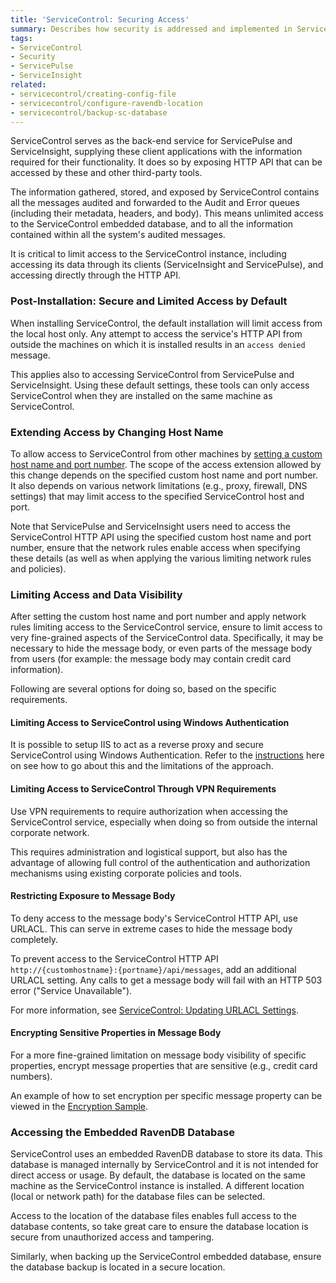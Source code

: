 ```yaml
---
title: 'ServiceControl: Securing Access'
summary: Describes how security is addressed and implemented in ServiceControl V1.x, and how to limit access to ServiceControl data (including implications for ServiceControl clients such as ServiceInsight and ServicePulse)
tags:
- ServiceControl
- Security
- ServicePulse
- ServiceInsight
related:
- servicecontrol/creating-config-file
- servicecontrol/configure-ravendb-location
- servicecontrol/backup-sc-database
---
```


ServiceControl serves as the back-end service for ServicePulse and ServiceInsight, supplying these client applications with the information required for their functionality. It does so by exposing HTTP API that can be accessed by these and other third-party tools.

The information gathered, stored, and exposed by ServiceControl contains all the messages audited and forwarded to the Audit and Error queues (including their metadata, headers, and body). This means unlimited access to the ServiceControl embedded database, and to all the information contained within all the system's audited messages.

It is critical to limit access to the ServiceControl instance, including accessing its data through its clients (ServiceInsight and ServicePulse), and accessing directly through the HTTP API.


### Post-Installation: Secure and Limited Access by Default

When installing ServiceControl, the default installation will limit access from the local host only. Any attempt to access the service's HTTP API from outside the machines on which it is installed results in an `access denied` message.

This applies also to accessing ServiceControl from ServicePulse and ServiceInsight. Using these default settings, these tools can only access ServiceControl when they are installed on the same machine as ServiceControl.


### Extending Access by Changing Host Name

To allow access to ServiceControl from other machines by [setting a custom host name and port number](setting-custom-hostname.md). The scope of the access extension allowed by this change depends on the specified custom host name and port number. It also depends on various network limitations (e.g., proxy, firewall, DNS settings) that may limit access to the specified ServiceControl host and port.

Note that ServicePulse and ServiceInsight users need to access the ServiceControl HTTP API using the specified custom host name and port number, ensure that the network rules enable access when specifying these details (as well as when applying the various limiting network rules and policies).


### Limiting Access and Data Visibility

After setting the custom host name and port number and apply network rules limiting access to the ServiceControl service, ensure to limit access to very fine-grained aspects of the ServiceControl data. Specifically, it may be necessary to hide the message body, or even parts of the message body from users (for example: the message body may contain credit card information).

Following are several options for doing so, based on the specific requirements.


#### Limiting Access to ServiceControl using Windows Authentication

It is possible to setup IIS to act as a reverse proxy and secure ServiceControl using Windows Authentication. Refer to the [instructions](/servicepulse/install-servicepulse-in-iis.md) here on see how to go about this and the limitations of the approach.


#### Limiting Access to ServiceControl Through VPN Requirements

Use VPN requirements to require authorization when accessing the ServiceControl service, especially when doing so from outside the internal corporate network.

This requires administration and logistical support, but also has the advantage of allowing full control of the authentication and authorization mechanisms using existing corporate policies and tools.


#### Restricting Exposure to Message Body

To deny access to the message body's ServiceControl HTTP API, use URLACL. This can serve in extreme cases to hide the message body completely.

To prevent access to the ServiceControl HTTP API `http://{customhostname}:{portname}/api/messages`, add an additional URLACL setting. Any calls to get a message body will fail with an HTTP 503 error ("Service Unavailable").

For more information, see [ServiceControl: Updating URLACL Settings](setting-custom-hostname.md#updating-urlacl-settings).


#### Encrypting Sensitive Properties in Message Body

For a more fine-grained limitation on message body visibility of specific properties, encrypt message properties that are sensitive (e.g., credit card numbers).

An example of how to set encryption per specific message property can be viewed in the [Encryption Sample](/samples/encryption/basic-encryption/).


### Accessing the Embedded RavenDB Database

ServiceControl uses an embedded RavenDB database to store its data. This database is managed internally by ServiceControl and it is not intended for direct access or usage. By default, the database is located on the same machine as the ServiceControl instance is installed. A different location (local or network path) for the database files can be selected.

Access to the location of the database files enables full access to the database contents, so take great care to ensure the database location is secure from unauthorized access and tampering.

Similarly, when backing up the ServiceControl embedded database, ensure the database backup is located in a secure location.
